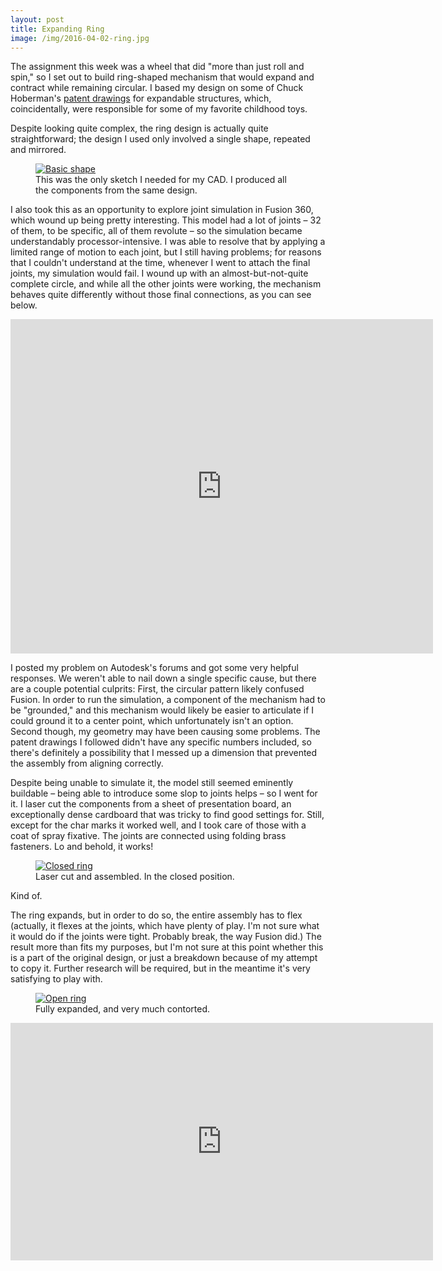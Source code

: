 ```yaml
---
layout: post
title: Expanding Ring
image: /img/2016-04-02-ring.jpg
---
```


The assignment this week was a wheel that did "more than just roll and spin," so I set out to build ring-shaped mechanism that would expand and contract while remaining circular. I based my design on some of Chuck Hoberman's [patent drawings](http://www.google.com/patents/US5024031) for expandable structures, which, coincidentally, were responsible for some of my favorite childhood toys.

Despite looking quite complex, the ring design is actually quite straightforward; the design I used only involved a single shape, repeated and mirrored.

<figure>
<a href="https://lh3.googleusercontent.com/LE1pgnqoUHHXamDVYm3VOJRBJsEDc1e1fG1gnhN6jM66NrtNWunePHgPR-oEzinalgeUySYJBaaT1YxYfEevSpWvYHkGOiGP3EnwUxzbqhkdn15yipSHnCUTN4XgC1rbyc7vzOJuXemQEmDfueDnQbvBlXYo95WYC-VJ5vNDhUaZ7Nk8qX9qwrqic3sGvqhC3rgqBIuzGNaDFnvwceU0LG87foCDRzTtgEbGn0JpVLABzCeaqjMX48iZV1ux9nKEciKrEOhg80RZATgu-dDY-pBlGczLwuDB-Y7qAnuK0ijG6K8zOPztV5Xh1S4CN3_IyDbfldPyi5DBwYN8fX0fu83qy5fTeN3mqnJ_GFWGm0oCe0GVbFWI-rHgB7JEvZVyEx18ATjS1OthiaHcUdIK6slrvJ82otYcxTOe4lqowvscuCbi33nT-GNiZ_9L4UvCYvhWNXggIO6W8KWdi2P9DFzRgX56q4BHzoVnveB0MKru0HBK3lkv8qh8EWGaOS1gvCaroaTqfKtNk1Tr5acm_4ANA4LSG6OKzVf68UCWONhmW3EJksOYVXPwRp-hgmSa1Kui=w2576-h1610-no" data-lightbox="Basic shape" data-title="This was the only sketch I needed for my CAD. I produced all the components from the same design.">
	<img src="https://lh3.googleusercontent.com/LE1pgnqoUHHXamDVYm3VOJRBJsEDc1e1fG1gnhN6jM66NrtNWunePHgPR-oEzinalgeUySYJBaaT1YxYfEevSpWvYHkGOiGP3EnwUxzbqhkdn15yipSHnCUTN4XgC1rbyc7vzOJuXemQEmDfueDnQbvBlXYo95WYC-VJ5vNDhUaZ7Nk8qX9qwrqic3sGvqhC3rgqBIuzGNaDFnvwceU0LG87foCDRzTtgEbGn0JpVLABzCeaqjMX48iZV1ux9nKEciKrEOhg80RZATgu-dDY-pBlGczLwuDB-Y7qAnuK0ijG6K8zOPztV5Xh1S4CN3_IyDbfldPyi5DBwYN8fX0fu83qy5fTeN3mqnJ_GFWGm0oCe0GVbFWI-rHgB7JEvZVyEx18ATjS1OthiaHcUdIK6slrvJ82otYcxTOe4lqowvscuCbi33nT-GNiZ_9L4UvCYvhWNXggIO6W8KWdi2P9DFzRgX56q4BHzoVnveB0MKru0HBK3lkv8qh8EWGaOS1gvCaroaTqfKtNk1Tr5acm_4ANA4LSG6OKzVf68UCWONhmW3EJksOYVXPwRp-hgmSa1Kui=w2576-h1610-no" alt="Basic shape" title="This was the only sketch I needed for my CAD. I produced all the components from the same design.">
</a>
<figcaption>This was the only sketch I needed for my CAD. I produced all the components from the same design.</figcaption>
</figure>

I also took this as an opportunity to explore joint simulation in Fusion 360, which wound up being pretty interesting. This model had a lot of joints – 32 of them, to be specific, all of them revolute – so the simulation became understandably processor-intensive. I was able to resolve that by applying a limited range of motion to each joint, but I still having problems; for reasons that I couldn't understand at the time, whenever I went to attach the final joints, my simulation would fail. I wound up with an almost-but-not-quite complete circle, and while all the other joints were working, the mechanism behaves quite differently without those final connections, as you can see below.

<iframe src="https://player.vimeo.com/video/161264977" width="676" height="535" frameborder="0" webkitallowfullscreen mozallowfullscreen allowfullscreen></iframe>

I posted my problem on Autodesk's forums and got some very helpful responses. We weren't able to nail down a single specific cause, but there are a couple potential culprits: First, the circular pattern likely confused Fusion. In order to run the simulation, a component of the mechanism had to be "grounded," and this mechanism would likely be easier to articulate if I could ground it to a center point, which unfortunately isn't an option. Second though, my geometry may have been causing some problems. The patent drawings I followed didn't have any specific numbers included, so there's definitely a possibility that I messed up a dimension that prevented the assembly from aligning correctly.

Despite being unable to simulate it, the model still seemed eminently buildable – being able to introduce some slop to joints helps – so I went for it. I laser cut the components from a sheet of presentation board, an exceptionally dense cardboard that was tricky to find good settings for. Still, except for the char marks it worked well, and I took care of those with a coat of spray fixative. The joints are connected using folding brass fasteners. Lo and behold, it works!

<figure>
<a href="https://lh3.googleusercontent.com/I3B7A7BbEZt8vKuUEauK6OZf7gdQqPcMEJ6YGz6JKGU0eBB-x-X6E3YDg0j3xthqBdB2lmoJoOOGzSGGJ896h5z7EUQsI58FVmrr_svISBqirlqvDJr2BmuzIdBJwowxpGdPJoqA0Ib022ZgG9utu57FnKJhukXOv8Pt426pGlkPrP6onWtfbA93uAqK6mnqW4ccYtrCWFH5UoxwvGT7RLRgz99Wg_msUFdasbwMGBAJHW2GwFRtthjeJj4Uk6nMmHUD73diXifj7a54oPPkUxk4A6n5hiUXSb_QlEgxJ97eqDcmfwrhyjpxYxrGQI2cAM39AK-QGRCoD8lQOSaR9RHfmFDF8wB0peeapVPg3GEjI2ma9W9VOU21X4WNKhUXIjM4lB8CrA8hQlJs1ia4IVI1Oj3dq_3dVeaEISZGobQABzmb1Rpt5XmqFd9LAR7cJ51HfeOyS5qvBg-FS4Vtz2p9EAu4tNd6gttaCPioZzgPmMEluAglCYaHSvrXyYiaUq5K76OMmmxBF5J6J--p5tucLj8hgkMocOw17uUp7nuuYK1hGwlpujS6ukNcGNuXJZ0r=w2148-h1610-no" data-lightbox="Closed ring" data-title="Laser cut and assembled. In the closed position.">
	<img src="https://lh3.googleusercontent.com/I3B7A7BbEZt8vKuUEauK6OZf7gdQqPcMEJ6YGz6JKGU0eBB-x-X6E3YDg0j3xthqBdB2lmoJoOOGzSGGJ896h5z7EUQsI58FVmrr_svISBqirlqvDJr2BmuzIdBJwowxpGdPJoqA0Ib022ZgG9utu57FnKJhukXOv8Pt426pGlkPrP6onWtfbA93uAqK6mnqW4ccYtrCWFH5UoxwvGT7RLRgz99Wg_msUFdasbwMGBAJHW2GwFRtthjeJj4Uk6nMmHUD73diXifj7a54oPPkUxk4A6n5hiUXSb_QlEgxJ97eqDcmfwrhyjpxYxrGQI2cAM39AK-QGRCoD8lQOSaR9RHfmFDF8wB0peeapVPg3GEjI2ma9W9VOU21X4WNKhUXIjM4lB8CrA8hQlJs1ia4IVI1Oj3dq_3dVeaEISZGobQABzmb1Rpt5XmqFd9LAR7cJ51HfeOyS5qvBg-FS4Vtz2p9EAu4tNd6gttaCPioZzgPmMEluAglCYaHSvrXyYiaUq5K76OMmmxBF5J6J--p5tucLj8hgkMocOw17uUp7nuuYK1hGwlpujS6ukNcGNuXJZ0r=w2148-h1610-no" alt="Closed ring" title="Laser cut and assembled. In the closed position.">
</a>
<figcaption>Laser cut and assembled. In the closed position.</figcaption>
</figure>

Kind of.

The ring expands, but in order to do so, the entire assembly has to flex (actually, it flexes at the joints, which have plenty of play. I'm not sure what it would do if the joints were tight. Probably break, the way Fusion did.) The result more than fits my purposes, but I'm not sure at this point whether this is a part of the original design, or just a breakdown because of my attempt to copy it. Further research will be required, but in the meantime it's very satisfying to play with.

<figure>
<a href="https://lh3.googleusercontent.com/XFdp7GlmSHyAAqc_sgQOUfocfgHxODJEkVsr3g3b85SAnz2kboYeEC_xg3JBz_GZyhLeR-WizqdqxW-8FAy3hpVgALXbc2AYUgTrBgNGsKpjdtbA11zvNWnE21hYJqHvzEVN44FGi6kBfVTI_TppO9XIaQgr3yjbDvfJbXMxNQDwMcSSsMY4rgUyrOPfMXo9uMJbUpdYthkFC6mLOdjpa6qUd5SMw_5XbziXjo7Mji0SKxe1Q5bjBG7aqlqfRE9tH_FoyRessQiS9GlfO2Y8Hia5tst2j3iRRRTqQrK744WMzmn6MBBA3zYqH5SdTBiEdJs5gpUC5Y89Yppa5cNdTkCWNjlh0QmKeaVivrTcpirO-6gFIbiCHVzYgvdyEVpIXU_qyHcO8_XPzrm-T9YNm83U892gly0IsQHm7U77_WqeRo8-wI8ArRbabZUorJGpxLaJhBMOOYXt7I27Rr8Io57XgqX9g0iFObzzolooy0n02AramnAF6r8KvGMtHLvuP5vt9UXt7lws6yyC7sBJq9Lzgz15eA4kvV-4et1UVzN4WPZfUmUZOsjEKV3Igj7FZCTL=w2148-h1610-no" data-lightbox="Open ring" data-title="Fully expanded, and very much contorted.">
	<img src="https://lh3.googleusercontent.com/XFdp7GlmSHyAAqc_sgQOUfocfgHxODJEkVsr3g3b85SAnz2kboYeEC_xg3JBz_GZyhLeR-WizqdqxW-8FAy3hpVgALXbc2AYUgTrBgNGsKpjdtbA11zvNWnE21hYJqHvzEVN44FGi6kBfVTI_TppO9XIaQgr3yjbDvfJbXMxNQDwMcSSsMY4rgUyrOPfMXo9uMJbUpdYthkFC6mLOdjpa6qUd5SMw_5XbziXjo7Mji0SKxe1Q5bjBG7aqlqfRE9tH_FoyRessQiS9GlfO2Y8Hia5tst2j3iRRRTqQrK744WMzmn6MBBA3zYqH5SdTBiEdJs5gpUC5Y89Yppa5cNdTkCWNjlh0QmKeaVivrTcpirO-6gFIbiCHVzYgvdyEVpIXU_qyHcO8_XPzrm-T9YNm83U892gly0IsQHm7U77_WqeRo8-wI8ArRbabZUorJGpxLaJhBMOOYXt7I27Rr8Io57XgqX9g0iFObzzolooy0n02AramnAF6r8KvGMtHLvuP5vt9UXt7lws6yyC7sBJq9Lzgz15eA4kvV-4et1UVzN4WPZfUmUZOsjEKV3Igj7FZCTL=w2148-h1610-no" alt="Open ring" title="Fully expanded, and very much contorted.">
</a>
<figcaption>Fully expanded, and very much contorted.</figcaption>
</figure>

<iframe src="https://player.vimeo.com/video/161262254" width="676" height="380" frameborder="0" webkitallowfullscreen mozallowfullscreen allowfullscreen></iframe>